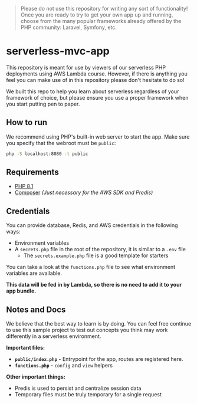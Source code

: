 > Please do not use this repository for writing any sort of functionality! Once
> you are ready to try to get your own app up and running, choose from
> the many popular frameworks already offered by the PHP community: Laravel, Symfony, etc.

# serverless-mvc-app
This repository is meant for use by viewers of our serverless PHP deployments using AWS Lambda
course. However, if there is anything you feel you can make use of in this repository please
don't hesitate to do so!

We built this repo to help you learn about serverless regardless of your framework of choice, but
please ensure you use a proper framework when you start putting pen to paper.

## How to run
We recommend using PHP's built-in web server to start the app. Make sure you
specify that the webroot must be `public`:
```bash
php -S localhost:8080 -t public
```

## Requirements
- [PHP 8.1](https://www.php.net/downloads.php)
- [Composer](https://getcomposer.org/) _(Just necessary for the AWS SDK and Predis)_

## Credentials
You can provide database, Redis, and AWS credentials in the following ways:
- Environment variables
- A `secrets.php` file in the root of the repository, it is similar to a `.env` file
  - The `secrets.example.php` file is a good template for starters

You can take a look at the `functions.php` file to see what environment variables are available.

**This data will be fed in by Lambda, so there is no need to add it to your app bundle.**

## Notes and Docs
We believe that the best way to learn is by doing. You can feel free continue to use
this sample project to test out concepts you think may work differently in a 
serverless environment.

**Important files:**
- **`public/index.php`** - Entrypoint for the app, routes are registered here.
- **`functions.php`** - `config` and `view` helpers

**Other important things:**
- Predis is used to persist and centralize session data
- Temporary files must be truly temporary for a single request

